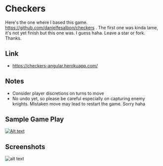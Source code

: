 # Checkers

Here's the one where I based this game. https://github.com/danielfesalbon/checkers . The first one was kinda lame, it's not yet finish but this one was. I guess haha. Leave a star or fork. Thanks.

## Link
 - https://checkers-angular.herokuapp.com/

## Notes
 - Consider player discretions on turns to move
 - No undo yet, so please be careful especially on capturing enemy knights. Mistaken move may lead to restart the game. Sorry haha
 
 ## Sample Game Play
 [![Alt text](https://img.youtube.com/vi/LAs6qTr_XHs/0.jpg)](https://www.youtube.com/watch?v=LAs6qTr_XHs)
 
 ## Screenshots
 ![alt text](https://github.com/danielfesalbon/checkers-angular/tree/main/src/assets/CHECKERS1.png?raw=true)

